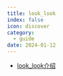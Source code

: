 ```yaml
---
title: look_look
index: false
icon: discover
category:
  - guide
date: 2024-01-12
---
```


- [look_look介绍](look_look.md)
